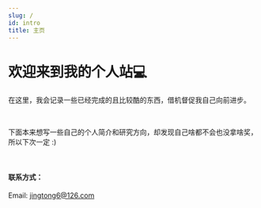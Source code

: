 ```yaml
---
slug: /
id: intro
title: 主页
---
```


# 欢迎来到我的个人站💻

在这里，我会记录一些已经完成的且比较酷的东西，借机督促我自己向前进步。

<br/>

下面本来想写一些自己的个人简介和研究方向，却发现自己啥都不会也没拿啥奖，所以下次一定 :)

<br/>

#### 联系方式：

Email: jingtong6@126.com